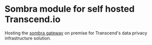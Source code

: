 # Sombra module for self hosted Transcend.io

Hosting the [sombra gateway](https://docs.transcend.io/docs/sombra-end-to-end-encryption) on premise for Transcend's data privacy infrastructure solution.
